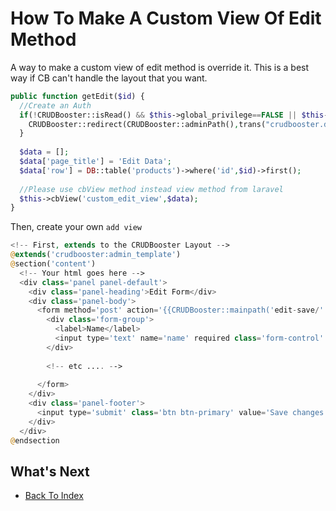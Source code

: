 # How To Make A Custom View Of Edit Method

A way to make a custom view of edit method is override it. This is a best way if CB can't handle the layout that you want.

```php
public function getEdit($id) {
  //Create an Auth
  if(!CRUDBooster::isRead() && $this->global_privilege==FALSE || $this->button_edit==FALSE) {    
    CRUDBooster::redirect(CRUDBooster::adminPath(),trans("crudbooster.denied_access"));
  }
  
  $data = [];
  $data['page_title'] = 'Edit Data';
  $data['row'] = DB::table('products')->where('id',$id)->first();
  
  //Please use cbView method instead view method from laravel
  $this->cbView('custom_edit_view',$data);
}
```

Then, create your own `add view`

```php
<!-- First, extends to the CRUDBooster Layout -->
@extends('crudbooster:admin_template')
@section('content')
  <!-- Your html goes here -->
  <div class='panel panel-default'>
    <div class='panel-heading'>Edit Form</div>
    <div class='panel-body'>
      <form method='post' action='{{CRUDBooster::mainpath('edit-save/'.$row->id)}}'>
        <div class='form-group'>
          <label>Name</label>
          <input type='text' name='name' required class='form-control' value='{{$row->name}}'/>
        </div>
         
        <!-- etc .... -->
        
      </form>
    </div>
    <div class='panel-footer'>
      <input type='submit' class='btn btn-primary' value='Save changes'/>
    </div>
  </div>
@endsection
```

## What's Next
- [Back To Index](./index.md)
